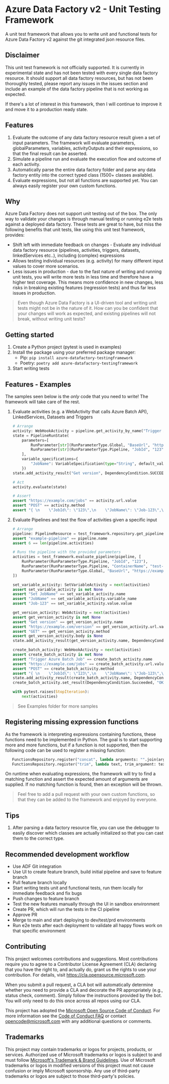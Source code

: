 # Azure Data Factory v2 - Unit Testing Framework

A unit test framework that allows you to write unit and functional tests for Azure Data Factory v2 against the git integrated json resource files.

## Disclaimer

This unit test framework is not officially supported. It is currently in experimental state and has not been tested with every single data factory resource. It should support all data factory resources, but has not been thoroughly tested, please report any issues in the issues section and include an example of the data factory pipeline that is not working as expected.

If there's a lot of interest in this framework, then I will continue to improve it and move it to a production ready state. 

## Features

1. Evaluate the outcome of any data factory resource result given a set of input parameters. The framework will evaluate parameters, globalParameters, variables, activityOutputs and their expressions, so that the final result can be asserted.
2. Simulate a pipeline run and evaluate the execution flow and outcome of each activity.
3. Automatically parse the entire data factory folder and parse any data factory entity into the correct typed class (1500+ classes available).
4. Evaluate expressions, but not all functions are supported yet. You can always easily register your own custom functions.

## Why

Azure Data Factory does not support unit testing out of the box. The only way to validate your changes is through manual testing or running e2e tests against a deployed data factory. These tests are great to have, but miss the following benefits that unit tests, like using this unit test framework, provides:

* Shift left with immediate feedback on changes - Evaluate any individual data factory resource (pipelines, activities, triggers, datasets, linkedServices etc..), including (complex) expressions
* Allows testing individual resources (e.g. activity) for many different input values to cover more scenarios.
* Less issues in production - due to the fast nature of writing and running unit tests, you will write more tests in less time and therefore have a higher test coverage. This means more confidence in new changes, less risks in breaking existing features (regression tests) and thus far less issues in production.

> Even though Azure Data Factory is a UI-driven tool and writing unit tests might not be in the nature of it. How can you be confident that your changes will work as expected, and existing pipelines will not break, without writing unit tests?

## Getting started

1. Create a Python project (pytest is used in examples)
2. Install the package using your preferred package manager:
   * Pip: `pip install azure-datafactory-testingframework`
   * Poetry: `poetry add azure-datafactory-testingframework`
3. Start writing tests

## Features - Examples

The samples seen below is the _only_ code that you need to write! The framework will take care of the rest. 

1. Evaluate activities (e.g. a WebActivity that calls Azure Batch API), LinkedServices, Datasets and Triggers

    ```python
    # Arrange
    activity: WebHookActivity = pipeline.get_activity_by_name("Trigger Azure Batch Job")
    state = PipelineRunState(
        parameters=[
            RunParameter[str](RunParameterType.Global, "BaseUrl", "https://example.com"),
            RunParameter[str](RunParameterType.Pipeline, "JobId", "123"),
        ],
        variable_specifications={
            "JobName": VariableSpecification(type="String", default_value="Job-123"),
        })
    state.add_activity_result("Get version", DependencyCondition.SUCCEEDED, {"Version": "version1"})
   
    # Act
    activity.evaluate(state)

    # Assert
    assert "https://example.com/jobs" == activity.url.value
    assert "POST" == activity.method
    assert "{ \n    \"JobId\": \"123\",\n    \"JobName\": \"Job-123\",\n    \"Version\": \"version1\",\n}" == activity.body.value
    ```
   
2. Evaluate Pipelines and test the flow of activities given a specific input

    ```python
    # Arrange
    pipeline: PipelineResource = test_framework.repository.get_pipeline_by_name("batch_job")
    assert "example-pipeline" == pipeline.name
    assert 6 == len(pipeline.activities)

    # Runs the pipeline with the provided parameters
    activities = test_framework.evaluate_pipeline(pipeline, [
        RunParameter(RunParameterType.Pipeline, "JobId", "123"),
        RunParameter(RunParameterType.Pipeline, "ContainerName", "test-container"),
        RunParameter(RunParameterType.Global, "BaseUrl", "https://example.com"),
    ])

    set_variable_activity: SetVariableActivity = next(activities)
    assert set_variable_activity is not None
    assert "Set JobName" == set_variable_activity.name
    assert "JobName" == set_variable_activity.variable_name
    assert "Job-123" == set_variable_activity.value.value

    get_version_activity: WebActivity = next(activities)
    assert get_version_activity is not None
    assert "Get version" == get_version_activity.name
    assert "https://example.com/version" == get_version_activity.url.value
    assert "GET" == get_version_activity.method
    assert get_version_activity.body is None
    state.add_activity_result(get_version_activity.name, DependencyCondition.Succeeded, {"Version": "version1"})

    create_batch_activity: WebHookActivity = next(activities)
    assert create_batch_activity is not None
    assert "Trigger Azure Batch Job" == create_batch_activity.name
    assert "https://example.com/jobs" == create_batch_activity.url.value
    assert "POST" == create_batch_activity.method
    assert "{ \n    \"JobId\": \"123\",\n    \"JobName\": \"Job-123\",\n    \"Version\": \"version1\",\n}" == create_batch_activity.body.value
    state.add_activity_result(create_batch_activity.name, DependencyCondition.Succeeded, {"JobId": "123"})
    create_batch_activity.set_result(DependencyCondition.Succeeded, "OK")

    with pytest.raises(StopIteration):
        next(activities)
    ```
   
> See Examples folder for more samples

## Registering missing expression functions

As the framework is interpreting expressions containing functions, these functions need to be implemented in Python. The goal is to start supporting more and more functions, but if a function is not supported, then the following code can be used to register a missing function:

```python
   FunctionsRepository.register("concat", lambda arguments: "".join(arguments))
   FunctionsRepository.register("trim", lambda text, trim_argument: text.strip(trim_argument[0]))
``` 

On runtime when evaluating expressions, the framework will try to find a matching function and assert the expected amount of arguments are supplied. If no matching function is found, then an exception will be thrown.

> Feel free to add a pull request with your own custom functions, so that they can be added to the framework and enjoyed by everyone.

## Tips

1. After parsing a data factory resource file, you can use the debugger to easily discover which classes are actually initialized so that you can cast them to the correct type.

## Recommended development workflow

* Use ADF Git integration
* Use UI to create feature branch, build initial pipeline and save to feature branch
* Pull feature branch locally
* Start writing tests unit and functional tests, run them locally for immediate feedback and fix bugs
* Push changes to feature branch
* Test the new features manually through the UI in sandbox environment
* Create PR, which will run the tests in the CI pipeline
* Approve PR
* Merge to main and start deploying to dev/test/prd environments
* Run e2e tests after each deployment to validate all happy flows work on that specific environment

## Contributing

This project welcomes contributions and suggestions.  Most contributions require you to agree to a
Contributor License Agreement (CLA) declaring that you have the right to, and actually do, grant us
the rights to use your contribution. For details, visit https://cla.opensource.microsoft.com.

When you submit a pull request, a CLA bot will automatically determine whether you need to provide
a CLA and decorate the PR appropriately (e.g., status check, comment). Simply follow the instructions
provided by the bot. You will only need to do this once across all repos using our CLA.

This project has adopted the [Microsoft Open Source Code of Conduct](https://opensource.microsoft.com/codeofconduct/).
For more information see the [Code of Conduct FAQ](https://opensource.microsoft.com/codeofconduct/faq/) or
contact [opencode@microsoft.com](mailto:opencode@microsoft.com) with any additional questions or comments.

## Trademarks

This project may contain trademarks or logos for projects, products, or services. Authorized use of Microsoft
trademarks or logos is subject to and must follow
[Microsoft's Trademark & Brand Guidelines](https://www.microsoft.com/en-us/legal/intellectualproperty/trademarks/usage/general).
Use of Microsoft trademarks or logos in modified versions of this project must not cause confusion or imply Microsoft sponsorship.
Any use of third-party trademarks or logos are subject to those third-party's policies.




